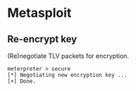 # Metasploit

## Re-encrypt key

(Re)negotiate TLV packets for encryption.

```
meterpreter > secure
[*] Negotiating new encryption key ...
[+] Done.
```